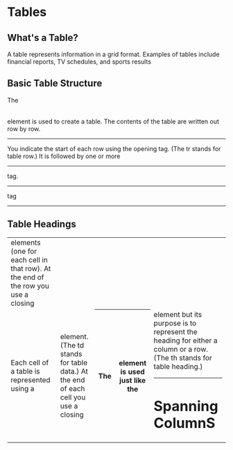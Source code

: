 # Tables
## What's a Table?

A table represents information in a grid format. 
Examples of tables include financial reports, TV 
schedules, and sports results

## Basic Table Structure

<table>
The <table> element is used 
to create a table. The contents 
of the table are written out row 
by row.

------------

<tr>
You indicate the start of each 
row using the opening <tr> tag. 
(The tr stands for table row.) 
It is followed by one or more

-----------

<td> elements (one for each cell 
in that row). 
At the end of the row you use a 
closing </tr> tag.

------------

<td>
Each cell of a table is 
represented using a <td>
element. (The td stands for 
table data.)
At the end of each cell you use a 
closing </td> tag

------------

## Table Headings

<th>
The <th> element is used just 
like the <td> element but its 
purpose is to represent the 
heading for either a column or 
a row. (The th stands for table 
heading.)

----------

# Spanning ColumnS
